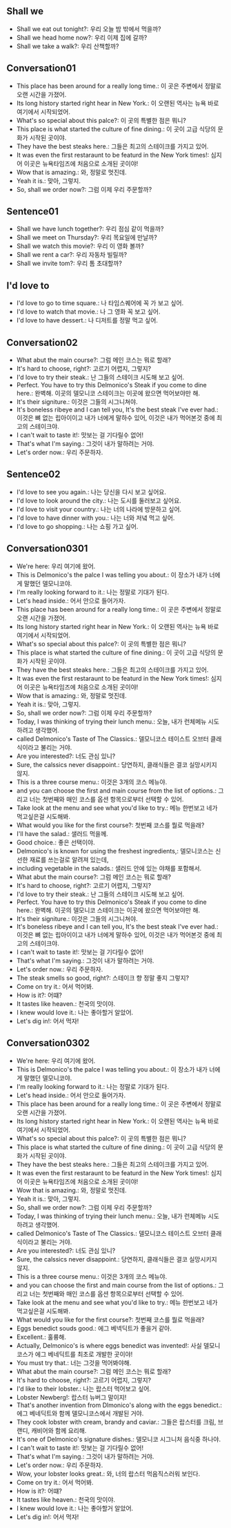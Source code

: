 ## Shall we  
- Shall we eat out tonight?: 우리 오늘 밤 밖에서 먹을까?
- Shall we head home now?: 우리 이제 집에 갈까?
- Shall we take a walk?: 우리 산책할까?

## Conversation01
- This place has been around for a really long time.: 이 곳은 주변에서 정말로 오랜 시간을 가졌어.
- Its long history started right hear in New York.: 이 오랜된 역사는 뉴욕 바로 여기에서 시작되었어.
- What's so special about this palce?: 이 곳의 특별한 점은 뭐니?
- This place is what started  the culture of fine dining.: 이 곳이 고급 식당의 문화가 시작된 곳이야.
- They have the best steaks here.: 그들은 최고의 스테이크를 가지고 있어.
- It was even the first restaraunt to be featurd in the New York times!: 심지어 이곳은 뉴욕타임즈에 처음으로 소개된 곳이야!
- Wow that is amazing.: 와, 정말로 멋진데.
- Yeah it is.: 맞아, 그렇지.
- So, shall we order now?: 그럼 이제 우리 주문할까?

## Sentence01
- Shall we have lunch together?: 우리 점심 같이 먹을까?
- Shall we meet on Thursday?: 우리 목요일에 만날까?
- Shall we watch this movie?: 우리 이 영화 볼까?
- Shall we rent a car?: 우리 자동차 빌릴까?
- Shall we invite tom?: 우리 톰 초대할까?

## I'd love to 
- I'd love to go to time square.: 나 타임스퀘어에 꼭 가 보고 싶어.
- I'd love to watch that movie.: 나 그 영화 꼭 보고 싶어.
- I'd love to have dessert.: 나 디저트를 정말 먹고 싶어.

## Conversation02
- What abut the main course?: 그럼 메인 코스는 뭐로 할래?
- It's hard to choose, right?: 고르기 어렵지, 그렇지?
- I'd love to try their steak.: 난 그들의 스테이크 시도해 보고 싶어.
- Perfect. You have to try this Delmonico's Steak if you come to dine here.: 완벽해. 이곳의 델모니코 스테이크는 이곳에 왔으면 먹어보야만 해.
- It's their signiture.: 이것은 그들의 시그니쳐야.
- It's boneless ribeye and I can tell you, It's the best steak I've ever had.: 이것은 뼈 없는 립아이이고 내가 너에게 말하수 있어, 이것은 내가 먹어본것 중에 최고의 스테이크야.
- I can't wait to taste it!: 맛보는 걸 기다릴수 없어! 
- That's what I'm saying.: 그것이 내가 말하려는 거야.
- Let's order now.: 우리 주문하자.

## Sentence02
- I'd love to see you again.: 나는 당신을 다시 보고 싶어요.
- I'd love to look around the city.: 나는 도시를 둘러보고 싶어요.
- I'd love to visit your country.: 나는 너의 나라에 방문하고 싶어.
- I'd love to have dinner with you.: 나는 너와 저녘 먹고 싶어.
- I'd love to go shopping.: 나는 쇼핑 가고 싶어.

## Conversation0301
- We're here: 우리 여기에 왔어.
- This is Delmonico's the palce I was telling you about.: 이 장소가 내가 너에게 말했던 델모니코야.
- I'm really looking forward to it.: 나는 정말로 기대가 된다.
- Let's head inside.: 어서 안으로 들어가자.
- This place has been around for a really long time.: 이 곳은 주변에서 정말로 오랜 시간을 가졌어.
- Its long history started right hear in New York.: 이 오랜된 역사는 뉴욕 바로 여기에서 시작되었어.
- What's so special about this palce?: 이 곳의 특별한 점은 뭐니?
- This place is what started  the culture of fine dining.: 이 곳이 고급 식당의 문화가 시작된 곳이야.
- They have the best steaks here.: 그들은 최고의 스테이크를 가지고 있어.
- It was even the first restaraunt to be featurd in the New York times!: 심지어 이곳은 뉴욕타임즈에 처음으로 소개된 곳이야!
- Wow that is amazing.: 와, 정말로 멋진데.
- Yeah it is.: 맞아, 그렇지.
- So, shall we order now?: 그럼 이제 우리 주문할까?
- Today, I was thinking of trying their lunch menu.: 오늘, 내가 런체메뉴 시도하려고 생각했어.
- called Delmonico's Taste of The Classics.: 델모니코스 테이스트 오브터 클래식이라고 불리는 거야.
- Are you interested?: 너도 관심 있니?
- Sure, the calssics never disappoint.: 당연하지, 클래식들은 결코 실망시키지 않지.
- This is a three course menu.: 이것은 3개의 코스 메뉴야.
- and you can choose the first and main course from the list of options.: 그리고 너는 첫번째와 매인 코스를 옵션 항목으로부터 선택할 수 있어.
- Take look at the menu and see what you'd like to try.: 메뉴 한번보고 네가 먹고싶은걸 시도해봐.
- What would you like for the first course?: 첫번째 코스를 뭘로 먹을래?
- I'll have the salad.: 샐러드 먹을께.
- Good choice.: 좋은 선택이야.
- Delmonico's is known for using the freshest ingredients,: 델모니코스는 신선한 재료를 쓰는걸로 알려져 있는데,
- including vegetable in the salads.: 샐러드 안에 있는 야채를 포함해서.
- What abut the main course?: 그럼 메인 코스는 뭐로 할래?
- It's hard to choose, right?: 고르기 어렵지, 그렇지?
- I'd love to try their steak.: 난 그들의 스테이크 시도해 보고 싶어.
- Perfect. You have to try this Delmonico's Steak if you come to dine here.: 완벽해. 이곳의 델모니코 스테이크는 이곳에 왔으면 먹어보야만 해.
- It's their signiture.: 이것은 그들의 시그니쳐야.
- It's boneless ribeye and I can tell you, It's the best steak I've ever had.: 이것은 뼈 없는 립아이이고 내가 너에게 말하수 있어, 이것은 내가 먹어본것 중에 최고의 스테이크야.
- I can't wait to taste it!: 맛보는 걸 기다릴수 없어! 
- That's what I'm saying.: 그것이 내가 말하려는 거야.
- Let's order now.: 우리 주문하자.
- The steak smells so good, right?: 스테이크 향 정말 좋지 그렇지?
- Come on try it.: 어서 먹어봐.
- How is it?: 어떄?
- It tastes like heaven.: 천국의 맛이야. 
- I knew would love it.: 나는 좋아할거 알았어.
- Let's dig in!: 어서 먹자!

## Conversation0302
- We're here: 우리 여기에 왔어.
- This is Delmonico's the palce I was telling you about.: 이 장소가 내가 너에게 말했던 델모니코야.
- I'm really looking forward to it.: 나는 정말로 기대가 된다.
- Let's head inside.: 어서 안으로 들어가자.
- This place has been around for a really long time.: 이 곳은 주변에서 정말로 오랜 시간을 가졌어.
- Its long history started right hear in New York.: 이 오랜된 역사는 뉴욕 바로 여기에서 시작되었어.
- What's so special about this palce?: 이 곳의 특별한 점은 뭐니?
- This place is what started  the culture of fine dining.: 이 곳이 고급 식당의 문화가 시작된 곳이야.
- They have the best steaks here.: 그들은 최고의 스테이크를 가지고 있어.
- It was even the first restaraunt to be featurd in the New York times!: 심지어 이곳은 뉴욕타임즈에 처음으로 소개된 곳이야!
- Wow that is amazing.: 와, 정말로 멋진데.
- Yeah it is.: 맞아, 그렇지.
- So, shall we order now?: 그럼 이제 우리 주문할까?
- Today, I was thinking of trying their lunch menu.: 오늘, 내가 런체메뉴 시도하려고 생각했어.
- called Delmonico's Taste of The Classics.: 델모니코스 테이스트 오브터 클래식이라고 불리는 거야.
- Are you interested?: 너도 관심 있니?
- Sure, the calssics never disappoint.: 당연하지, 클래식들은 결코 실망시키지 않지.
- This is a three course menu.: 이것은 3개의 코스 메뉴야.
- and you can choose the first and main course from the list of options.: 그리고 너는 첫번째와 매인 코스를 옵션 항목으로부터 선택할 수 있어.
- Take look at the menu and see what you'd like to try.: 메뉴 한번보고 네가 먹고싶은걸 시도해봐.
- What would you like for the first course?: 첫번째 코스를 뭘로 먹을래?
- Eggs benedict souds good.: 에그 베넥딕트가 좋을거 같아.
- Excellent.: 훌륭해.
- Actually, Delmonico's is where eggs benedict was invented!: 사실 델모니코스가 에그 베네딕트를 최초로 개발한 곳이야!
- You must try that.: 너는 그것을 먹어봐야해.
- What abut the main course?: 그럼 메인 코스는 뭐로 할래?
- It's hard to choose, right?: 고르기 어렵지, 그렇지?
- I'd like to their lobster.: 나는 랍스터 먹어보고 싶어.
- Lobster Newberg!: 랍스터 뉴버그 말이지!
- That's another invention from Dlmonico's along with the eggs benedict.: 에그 베네딕트와 함께 델모니코스에서 개발된 거야.
- They cook lobster with cream, brandy and caviar.: 그들은 랍스터를 크림, 브랜디, 캐비어와 함께 요리해.
- It's one of Delmonico's signature dishes.: 델모니코 시그니처 음식중 하나야. 
- I can't wait to taste it!: 맛보는 걸 기다릴수 없어! 
- That's what I'm saying.: 그것이 내가 말하려는 거야.
- Let's order now.: 우리 주문하자.
- Wow, your lobster looks great.: 와, 너의 랍스터 먹음직스러워 보인다.
- Come on try it.: 어서 먹어봐.
- How is it?: 어떄?
- It tastes like heaven.: 천국의 맛이야. 
- I knew would love it.: 나는 좋아할거 알았어.
- Let's dig in!: 어서 먹자!